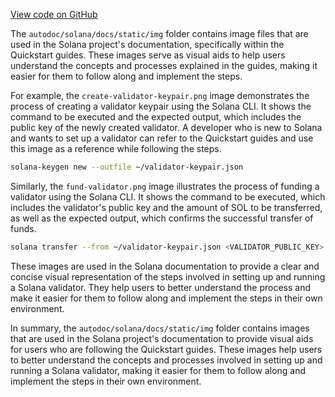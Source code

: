 
[View code on GitHub](https://github.com/solana-labs/solana/tree/master/na/docs/static/img)

The `autodoc/solana/docs/static/img` folder contains image files that are used in the Solana project's documentation, specifically within the Quickstart guides. These images serve as visual aids to help users understand the concepts and processes explained in the guides, making it easier for them to follow along and implement the steps.

For example, the `create-validator-keypair.png` image demonstrates the process of creating a validator keypair using the Solana CLI. It shows the command to be executed and the expected output, which includes the public key of the newly created validator. A developer who is new to Solana and wants to set up a validator can refer to the Quickstart guides and use this image as a reference while following the steps.

```bash
solana-keygen new --outfile ~/validator-keypair.json
```

Similarly, the `fund-validator.png` image illustrates the process of funding a validator using the Solana CLI. It shows the command to be executed, which includes the validator's public key and the amount of SOL to be transferred, as well as the expected output, which confirms the successful transfer of funds.

```bash
solana transfer --from ~/validator-keypair.json <VALIDATOR_PUBLIC_KEY> 1
```

These images are used in the Solana documentation to provide a clear and concise visual representation of the steps involved in setting up and running a Solana validator. They help users to better understand the process and make it easier for them to follow along and implement the steps in their own environment.

In summary, the `autodoc/solana/docs/static/img` folder contains images that are used in the Solana project's documentation to provide visual aids for users who are following the Quickstart guides. These images help users to better understand the concepts and processes involved in setting up and running a Solana validator, making it easier for them to follow along and implement the steps in their own environment.